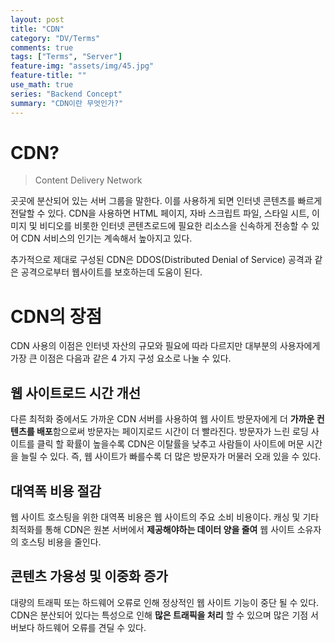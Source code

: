 ```yaml
---
layout: post
title: "CDN"
category: "DV/Terms"
comments: true
tags: ["Terms", "Server"]
feature-img: "assets/img/45.jpg"
feature-title: ""
use_math: true
series: "Backend Concept"
summary: "CDN이란 무엇인가?"
---
```


# CDN?

> Content Delivery Network

곳곳에 분산되어 있는 서버 그룹을 말한다. 이를 사용하게 되면 인터넷 콘텐츠를 빠르게 전달할 수 있다. CDN을 사용하면 HTML 페이지, 자바 스크립트 파일, 스타일 시트, 이미지 및 비디오를 비롯한 인터넷 콘텐츠로드에 필요한 리소스을 신속하게 전송할 수 있어 CDN 서비스의 인기는 계속해서 높아지고 있다.

추가적으로 제대로 구성된 CDN은 DDOS(Distributed Denial of Service) 공격과 같은 공격으로부터 웹사이트를 보호하는데 도움이 된다.


# CDN의 장점

CDN 사용의 이점은 인터넷 자산의 규모와 필요에 따라 다르지만 대부분의 사용자에게 가장 큰 이점은 다음과 같은 4 가지 구성 요소로 나눌 수 있다.

## 웹 사이트로드 시간 개선
다른 최적화 중에서도 가까운 CDN 서버를 사용하여 웹 사이트 방문자에게 더 **가까운 컨텐츠를 배포**함으로써 방문자는 페이지로드 시간이 더 빨라진다. 방문자가 느린 로딩 사이트를 클릭 할 확률이 높을수록 CDN은 이탈률을 낮추고 사람들이 사이트에 머문 시간을 늘릴 수 있다. 즉, 웹 사이트가 빠를수록 더 많은 방문자가 머물러 오래 있을 수 있다.

## 대역폭 비용 절감
웹 사이트 호스팅을 위한 대역폭 비용은 웹 사이트의 주요 소비 비용이다. 캐싱 및 기타 최적화를 통해 CDN은 원본 서버에서 **제공해야하는 데이터 양을 줄여** 웹 사이트 소유자의 호스팅 비용을 줄인다.

## 콘텐츠 가용성 및 이중화 증가
대량의 트래픽 또는 하드웨어 오류로 인해 정상적인 웹 사이트 기능이 중단 될 수 있다. CDN은 분산되어 있다는 특성으로 인해 **많은 트래픽을 처리** 할 수 있으며 많은 기점 서버보다 하드웨어 오류를 견딜 수 있다.
